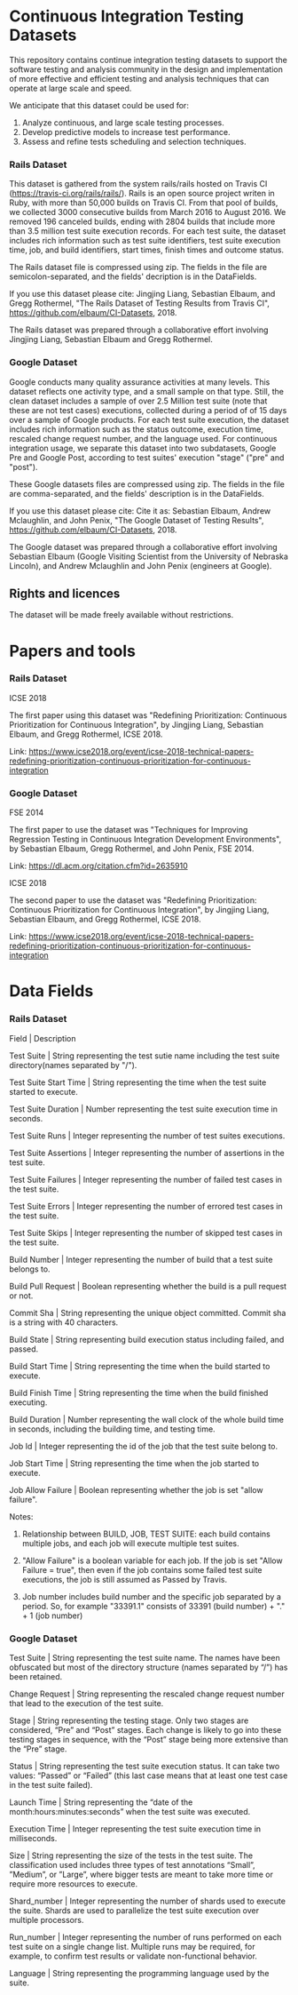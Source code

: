 # Continuous Integration Testing Datasets
 
This repository contains continue integration testing datasets to support the software testing and analysis community in the design and implementation of more effective and efficient testing and analysis techniques that can operate at large scale and speed. 

We anticipate that this dataset could be used for: 
1. Analyze continuous, and large scale testing processes. 
2. Develop predictive models to increase test performance.
3. Assess and refine tests scheduling and selection techniques.

 
### Rails Dataset
This dataset is gathered from the system rails/rails hosted on Travis CI (https://travis-ci.org/rails/rails/). Rails is an open source project writen in Ruby, with more than 50,000 builds on Travis CI. From that pool of builds, we collected 3000 consecutive builds from March 2016 to August 2016. We removed 196 canceled builds, ending with 2804 builds that include more than 3.5 million test suite execution records. For each test suite, the dataset includes rich information such as test suite identifiers, test suite execution time, job, and build identifiers, start times, finish times and outcome status.

The Rails dataset file is compressed using zip. The fields in the file are semicolon-separated, and the fields' decription is in the DataFields.

If you use this dataset please cite:
Jingjing Liang, Sebastian Elbaum, and Gregg Rothermel, "The Rails Dataset of Testing Results from Travis CI", https://github.com/elbaum/CI-Datasets, 2018.

The Rails dataset was prepared through a collaborative effort involving Jingjing Liang, Sebastian Elbaum and Gregg Rothermel.

### Google Dataset
Google conducts many quality assurance activities at many levels. This dataset reflects one activity type, and a small sample on that type. Still, the clean dataset includes a sample of over 2.5 Million test suite (note that these are not test cases) executions, collected during a period of of 15 days over a sample of Google products. For each test suite execution, the dataset includes rich information such as the status outcome, execution time, rescaled change request number, and the language used. For continuous integration usage, we separate this dataset into two subdatasets, Google Pre and Google Post, according to test suites' execution "stage" ("pre" and "post").

These Google datasets files are compressed using zip. The fields in the file are comma-separated, and the fields' description is in the DataFields.

If you use this dataset please cite:
Cite it as: Sebastian Elbaum, Andrew Mclaughlin, and John Penix, "The Google Dataset of Testing Results", https://github.com/elbaum/CI-Datasets, 2018.

The Google dataset was prepared through a collaborative effort involving Sebastian Elbaum (Google Visiting Scientist from the University of Nebraska Lincoln), and Andrew Mclaughlin and John Penix (engineers at Google).

 
## Rights and licences

The dataset will be made freely available without restrictions.
 

# Papers and tools

### Rails Dataset

ICSE 2018

The first paper using this dataset was "Redefining Prioritization: Continuous Prioritization for Continuous Integration", by Jingjing Liang, Sebastian Elbaum, and Gregg Rothermel, ICSE 2018.

Link: https://www.icse2018.org/event/icse-2018-technical-papers-redefining-prioritization-continuous-prioritization-for-continuous-integration

### Google Dataset

FSE 2014

The first paper to use the dataset was "Techniques for Improving Regression Testing in Continuous Integration Development Environments", by Sebastian Elbaum, Gregg Rothermel, and John Penix, FSE 2014.

Link: https://dl.acm.org/citation.cfm?id=2635910

ICSE 2018

The second paper to use the dataset was "Redefining Prioritization: Continuous Prioritization for Continuous Integration", by Jingjing Liang, Sebastian Elbaum, and Gregg Rothermel, ICSE 2018.

Link: https://www.icse2018.org/event/icse-2018-technical-papers-redefining-prioritization-continuous-prioritization-for-continuous-integration




# Data Fields


### Rails Dataset

 Field   | Description                                 

 Test Suite  | String representing the test sutie name including the test suite directory(names separated by "/").

 Test Suite Start Time | String representing the time when the test suite started to execute.

 Test Suite Duration | Number representing the test suite execution time in seconds.
 
 Test Suite Runs     | Integer representing the number of test suites executions.
 
 Test Suite Assertions | Integer representing the number of assertions in the test suite.
 
 Test Suite Failures | Integer representing the number of failed test cases in the test suite.                           
 
 Test Suite Errors   | Integer representing the number of errored test cases in the test suite.
 
 Test Suite Skips    | Integer representing the number of skipped test cases in the test suite.
 
 Build Number        | Integer representing the number of build that a test suite belongs to.

 Build Pull Request | Boolean representing whether the build is a pull request or not.
 
 Commit Sha          | String representing the unique object committed. Commit sha is a string with 40 characters.

 Build State         | String representing build execution status including failed, and passed.
 
 Build Start Time    | String representing the time when the build started to execute.
 
 Build Finish Time   | String representing the time when the build finished executing.
 
 Build Duration      | Number representing the wall clock of the whole build time in seconds, including the building time, 
 and testing time.
 
 Job Id              | Integer representing the id of the job that the test suite belong to.
 
 Job Start Time      | String representing the time when the job started to execute.

 Job Allow Failure   | Boolean representing whether the job is set "allow failure".


 



Notes:

1. Relationship between BUILD, JOB, TEST SUITE: each build contains multiple jobs, and each job will execute multiple test suites.

2. "Allow Failure" is a boolean variable for each job. If the job is set "Allow Failure = true", then even if the job contains some failed test suite executions, the job is still assumed as Passed by Travis.

3. Job number includes build number and the specific job separated by a period. So, for example "33391.1" consists of 	33391 (build number) + "." + 1 (job number)



### Google Dataset


Test Suite | String representing the test suite name. The names have been obfuscated but most of the directory structure (names separated by “/”) has been retained. 

Change Request | String representing the rescaled change request number that lead to the execution of the test suite. 

Stage | String representing the testing stage. Only two stages are considered, “Pre” and “Post” stages. Each change is likely to go into these testing stages in sequence, with the “Post” stage being more extensive than the “Pre” stage. 

Status | String representing the test suite execution status. It can take two values: “Passed” or “Failed” (this last case means that at least one test case in the test suite failed). 

Launch Time | String representing the “date of the month:hours:minutes:seconds” when the test suite was executed. 

Execution Time | Integer representing the test suite execution time in milliseconds.

Size | String representing the size of the tests in the test suite. The classification used includes three types of test annotations “Small”, ”Medium”, or ”Large”, where bigger tests are meant to take more time or require more resources to execute. 

Shard_number | Integer representing the number of shards used to execute the suite. Shards are used to parallelize the test suite execution over multiple processors.

Run_number | Integer representing the number of runs performed on each test suite on a single change list. Multiple runs may be required, for example, to confirm test results or validate non-functional behavior.

Language | String representing the programming language used by the suite. 


